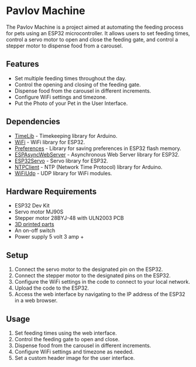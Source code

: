# Pavlov Machine

The Pavlov Machine is a project aimed at automating the feeding process for pets using an ESP32 microcontroller. It allows users to set feeding times, control a servo motor to open and close the feeding gate, and control a stepper motor to dispense food from a carousel.

## Features

- Set multiple feeding times throughout the day.
- Control the opening and closing of the feeding gate.
- Dispense food from the carousel in different increments.
- Configure WiFi settings and timezone.
- Put the Photo of your Pet in the User Interface.

## Dependencies

- [TimeLib](https://github.com/PaulStoffregen/Time) - Timekeeping library for Arduino.
- [WiFi](https://www.arduino.cc/en/Reference/WiFi) - WiFi library for ESP32.
- [Preferences](https://github.com/espressif/arduino-esp32/tree/master/libraries/Preferences) - Library for saving preferences in ESP32 flash memory.
- [ESPAsyncWebServer](https://github.com/me-no-dev/ESPAsyncWebServer) - Asynchronous Web Server library for ESP32.
- [ESP32Servo](https://github.com/jkb-git/ESP32Servo) - Servo library for ESP32.
- [NTPClient](https://github.com/arduino-libraries/NTPClient) - NTP (Network Time Protocol) library for Arduino.
- [WiFiUdp](https://www.arduino.cc/en/Reference/WiFiUDP) - UDP library for WiFi modules.

## Hardware Requirements

- ESP32 Dev Kit
- Servo motor MJ90S
- Stepper motor 28BYJ-48 with ULN2003 PCB
- [3D printed parts](https://www.tinkercad.com/things/hWJ3R70zxII-pavlov-machine) 
- An on-off switch
- Power supply 5 volt 3 amp +


## Setup

1. Connect the servo motor to the designated pin on the ESP32.
2. Connect the stepper motor to the designated pins on the ESP32.
3. Configure the WiFi settings in the code to connect to your local network.
4. Upload the code to the ESP32.
5. Access the web interface by navigating to the IP address of the ESP32 in a web browser.

## Usage

1. Set feeding times using the web interface.
2. Control the feeding gate to open and close.
3. Dispense food from the carousel in different increments.
4. Configure WiFi settings and timezone as needed.
5. Set a custom header image for the user interface.

